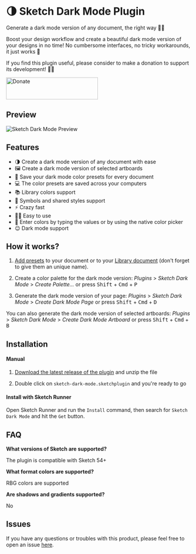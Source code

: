 # 🌗 Sketch Dark Mode Plugin

Generate a dark mode version of any document, the right way 💅🏼

Boost your design workflow and create a beautiful dark mode version of your designs in no time! No cumbersome interfaces, no tricky workarounds, it just works 🍎

If you find this plugin useful, please consider to make a donation to support its development! 🙏🏼

<a href="https://www.buymeacoffee.com/eddiesigner" target="_blank"><img src="https://res.cloudinary.com/edev/image/upload/v1583011476/button_y8hgt8.png" alt="Donate" style="width: 250px !important; height: 60px !important;" width="250" height="60"></a>

## Preview

![Sketch Dark Mode Preview](https://res.cloudinary.com/edev/image/upload/v1583016329/sketch-dark-mode/preview.gif)

## Features

* 🌗 Create a dark mode version of any document with ease
* 🖼 Create a dark mode version of selected artboards
* 💾 Save your dark mode color presets for every document
* 💻 The color presets are saved across your computers
* 📚 Library colors support
* 🚸 Symbols and shared styles support
* ⚡️ Crazy fast
* 🙌🏼 Easy to use
* 🎨 Enter colors by typing the values or by using the native color picker
* 😉 Dark mode support

## How it works?

1) [Add presets](https://www.sketch.com/docs/styling/#presets) to your document or to your [Library document](https://www.sketch.com/docs/libraries/#how-to-create-library-presets) (don't forget to give them an unique name).

2) Create a color palette for the dark mode version: _Plugins_ > _Sketch Dark Mode_ > _Create Palette..._ or press <kbd>Shift</kbd> + <kbd>Cmd</kbd> + <kbd>P</kbd>

3) Generate the dark mode version of your page: _Plugins_ > _Sketch Dark Mode_ > _Create Dark Mode Page_ or press <kbd>Shift</kbd> + <kbd>Cmd</kbd> + <kbd>D</kbd>

You can also generate the dark mode version of selected artboards: _Plugins_ > _Sketch Dark Mode_ > _Create Dark Mode Artboard_ or press <kbd>Shift</kbd> + <kbd>Cmd</kbd> + <kbd>B</kbd>

## Installation

#### Manual

1) [Download the latest release of the plugin](https://github.com/eddiesigner/sketch-dark-mode/releases/latest/download/sketch-dark-mode.sketchplugin.zip) and unzip the file

2) Double click on `sketch-dark-mode.sketchplugin` and you're ready to go

#### Install with Sketch Runner

Open Sketch Runner and run the `Install` command, then search for `Sketch Dark Mode` and hit the `Get` button.

## FAQ

**What versions of Sketch are supported?**

The plugin is compatible with Sketch 54+

**What format colors are supported?**

RBG colors are supported

**Are shadows and gradients supported?**

No

## Issues

If you have any questions or troubles with this product, please feel free to open an issue [here](https://github.com/eddiesigner/sketch-dark-mode/issues).
